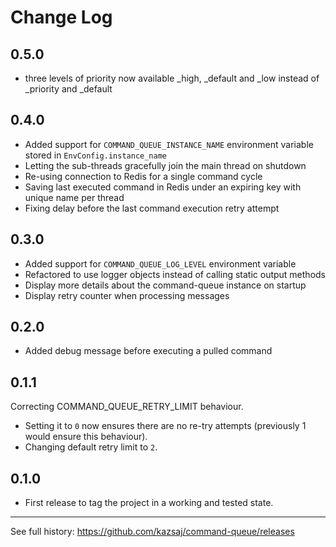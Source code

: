 # Change Log

## 0.5.0
- three levels of priority now available _high, _default and _low instead of _priority and _default

## 0.4.0
- Added support for `COMMAND_QUEUE_INSTANCE_NAME` environment variable stored in `EnvConfig.instance_name`
- Letting the sub-threads gracefully join the main thread on shutdown
- Re-using connection to Redis for a single command cycle
- Saving last executed command in Redis under an expiring key with unique name per thread
- Fixing delay before the last command execution retry attempt

## 0.3.0
- Added support for `COMMAND_QUEUE_LOG_LEVEL` environment variable
- Refactored to use logger objects instead of calling static output methods
- Display more details about the command-queue instance on startup
- Display retry counter when processing messages

## 0.2.0
- Added debug message before executing a pulled command

## 0.1.1
Correcting COMMAND_QUEUE_RETRY_LIMIT behaviour.
- Setting it to `0` now ensures there are no re-try attempts (previously 1 would ensure this behaviour).
- Changing default retry limit to `2`.

## 0.1.0
- First release to tag the project in a working and tested state.

---

See full history: https://github.com/kazsaj/command-queue/releases